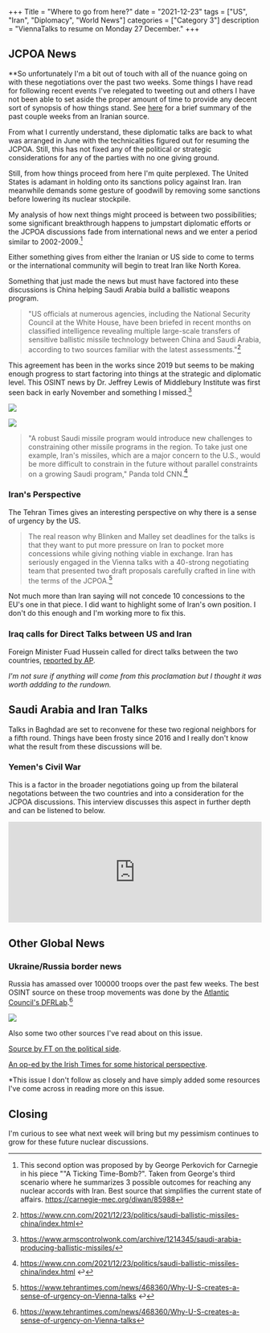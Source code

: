 +++
Title = "Where to go from here?"
date = "2021-12-23"
tags = ["US", "Iran", "Diplomacy", "World News"]
categories = ["Category 3"]
description = "ViennaTalks to resume on Monday 27 December."
+++

## JCPOA News

**So unfortunately I'm a bit out of touch with all of the nuance going on with these negotiations over the past two weeks. Some things I have read for following recent events I've relegated to tweeting out and others I have not been able to set aside the proper amount of time to provide any decent sort of synopsis of how things stand. See [here](https://www.globalsecurity.org/wmd/library/news/iran/2021/iran-211223-presstv01.htm) for a brief summary of the past couple weeks from an Iranian source.

From what I currently understand, these diplomatic talks are back to what was arranged in June with the technicalities figured out for resuming the JCPOA. Still, this has not fixed any of the political or strategic considerations for any of the parties with no one giving ground. 

Still, from how things proceed from here I'm quite perplexed. The United States is adamant in holding onto its sanctions policy against Iran. Iran meanwhile demands some gesture of goodwill by removing some sanctions before lowering its nuclear stockpile. 

My analysis of how next things might proceed is between two possibilities; some significant breakthrough happens to jumpstart diplomatic efforts or the JCPOA discussions fade from international news and we enter a period similar to 2002-2009.[^1]

Either something gives from either the Iranian or US side to come to terms or the international community will begin to treat Iran like North Korea.

Something that just made the news but must have factored into these discussions is China helping Saudi Arabia build a ballistic weapons program.

> "US officials at numerous agencies, including the National Security  Council at the White House, have been briefed in recent months on  classified intelligence revealing multiple large-scale transfers of  sensitive ballistic missile technology between China and Saudi Arabia,  according to two sources familiar with the latest assessments."[^2] 

This agreement has been in the works since 2019 but seems to be making enough progress to start factoring into things at the strategic and diplomatic level. This OSINT news by Dr. Jeffrey Lewis of Middlebury Institute was first seen back in early November and something I missed.[^3] 

![](https://lh5.googleusercontent.com/9QAYv6GUJU2in9SM-pnZ2F-fiImbiO0mUFAdYH2QLe56DYjxbjvxuXy76LTYjRt7GZnlCWGZQInKf5hV8cIuHmmSX6bQ4AQkCtwMg6gUF7cJ4X5uIIhDGQn-Dm2etlRpWlJKzOAO=s0)

![](https://lh6.googleusercontent.com/zZ2LUczIwQyqODmqxQn5uZcCQLX9LbjL0MgCgBLup6CaKyHQIm4fLjWA_ncCult-1MsC7btGqBkltv_LcYQOUlr5NhO3vKyOcVK00PPZZ133nGt7LEfli22kC9_gD2-NOt8pgqcq)

> "A robust Saudi missile program would introduce new challenges to constraining other missile programs in the region. To take just one example, Iran's missiles, which are a major concern to the U.S., would be more difficult to constrain in the future without parallel constraints on a growing Saudi program," Panda told CNN.[^4]
> 

### Iran's Perspective

The Tehran Times gives an interesting perspective on why there is a sense of urgency by the US. 

> The real reason why Blinken and Malley set deadlines for the talks is that they want to put more pressure on Iran to pocket more concessions while giving nothing viable in exchange. Iran has seriously engaged in the Vienna talks with a 40-strong negotiating team that presented two draft proposals carefully crafted in line with the terms of the JCPOA.[^5]

Not much more than Iran saying will not concede 10 concessions to the EU's one in that piece. I did want to highlight some of Iran's own position. I don't do this enough and I'm working more to fix this.

### Iraq calls for Direct Talks between US and Iran

Foreign Minister Fuad Hussein called for direct talks between the two countries, [reported by AP](https://apnews.com/article/europe-middle-east-religion-iran-united-states-5fa22d67429767aad3e44badb5e19ca0Iraqi ). 

*I'm not sure if anything will come from this proclamation but I thought it was worth addding to the rundown.*

## Saudi Arabia and Iran Talks

Talks in Baghdad are set to reconvene for these two regional neighbors for a fifth round. Things have been frosty since 2016 and I really don't know what the result from these discussions will be. 

### Yemen's Civil War

This is a factor in the broader negotiations going up from the bilateral negotations between the two countries and into a consideration for the JCPOA discussions. This interview discusses this aspect in further depth and can be listened to below.

<iframe src="https://art19.com/shows/on-the-middle-east-with-andrew-parasiliti-an-al-monitor-podcast/episodes/11266600-b31d-4afd-979e-3673de4cdbc8/embed" style="width: 100%; height: 200px; border: 0 none;" scrolling="no"></iframe>

## Other Global News

### Ukraine/Russia border news

Russia has amassed over 100000 troops over the past few weeks. The best OSINT source on these troop movements was done by the [Atlantic Council's DFRLab](https://medium.com/dfrlab/russia-continues-to-expand-military-presence-near-ukraine-border-c2d527f58052).[^6]

![](https://miro.medium.com/max/2000/1*A9On6xqSnGBbPWKos4JECg.png)

Also some two other sources I've read about on this issue.

[Source by FT on the political side](https://www.ft.com/content/2a761db7-2f64-43f2-a730-ab236ef5a9fd). 

[An op-ed by the Irish Times for some historical perspective](https://www.irishtimes.com/opinion/delusion-on-all-sides-has-paved-way-for-russia-nato-standoff-1.4761082). 

*This issue I don't follow as closely and have simply added some resources I've come across in reading more on this issue. 

## Closing

I'm curious to see what next week will bring but my pessimism continues to grow for these future nuclear discussions. 

[^1]: This second option was proposed by  by George Perkovich for Carnegie in his piece ""A Ticking Time-Bomb?". Taken from George's third scenario where he summarizes 3 possible outcomes for reaching any nuclear accords with Iran. Best source that simplifies the current state of affairs.  https://carnegie-mec.org/diwan/85988
[^2]: https://www.cnn.com/2021/12/23/politics/saudi-ballistic-missiles-china/index.html
[^3]: https://www.armscontrolwonk.com/archive/1214345/saudi-arabia-producing-ballistic-missiles/
[^4]: https://www.cnn.com/2021/12/23/politics/saudi-ballistic-missiles-china/index.html ↩
[^5]: https://www.tehrantimes.com/news/468360/Why-U-S-creates-a-sense-of-urgency-on-Vienna-talks ↩
[^6]:  https://www.tehrantimes.com/news/468360/Why-U-S-creates-a-sense-of-urgency-on-Vienna-talks
[^7]:  Michael Sheldon, “Russia continues to expand military presence near Ukraine border,” Digital Forensic Research Lab (DFRLab), December 17, 2021, https://medium.com/dfrlab/russia-continues-to-expand-military-presence-near-ukraine-border-c2d527f58052.
